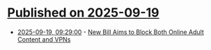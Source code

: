 # [Published on 2025-09-19](index.md)

* [2025-09-19, 09:29:00](https://soylentnews.org/article.pl?sid=25/09/18/185203&from=rss) - [New Bill Aims to Block Both Online Adult Content and VPNs](https://soylentnews.org/article.pl?sid=25/09/18/185203&from=rss)
